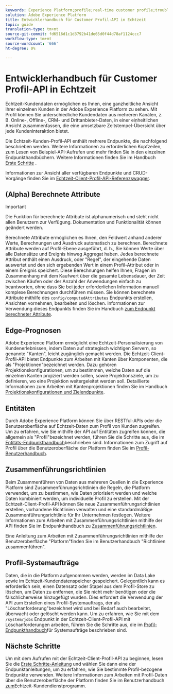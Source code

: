 ```yaml
---
keywords: Experience Platform;profile;real-time customer profile;troubleshooting;API
solution: Adobe Experience Platform
title: Entwicklerhandbuch für Customer Profil-API in Echtzeit
topic: guide
translation-type: tm+mt
source-git-commit: fd6516d1c1d3792b41de65d0f44d78af1124ccc7
workflow-type: tm+mt
source-wordcount: '666'
ht-degree: 0%

---
```



# Entwicklerhandbuch für Customer Profil-API in Echtzeit

Echtzeit-Kundendaten ermöglichen es Ihnen, eine ganzheitliche Ansicht Ihrer einzelnen Kunden in der Adobe Experience Platform zu sehen. Mit Profil können Sie unterschiedliche Kundendaten aus mehreren Kanälen, z. B. Online-, Offline-, CRM- und Drittanbieter-Daten, in einer einheitlichen Ansicht zusammenfassen, die eine umsetzbare Zeitstempel-Übersicht über jede Kundeninteraktion bietet.

Die Echtzeit-Kunden-Profil-API enthält mehrere Endpunkte, die nachfolgend beschrieben werden. Weitere Informationen zu erforderlichen Kopfzeilen, zum Lesen von Beispiel-API-Aufrufen und mehr finden Sie in den einzelnen Endpunkthandbüchern. Weitere Informationen finden Sie im Handbuch [Erste Schritte](getting-started.md) .

Informationen zur Ansicht aller verfügbaren Endpunkte und CRUD-Vorgänge finden Sie im [Echtzeit-Client-Profil-API-Referenzswagger](https://www.adobe.io/apis/experienceplatform/home/api-reference.html#!acpdr/swagger-specs/real-time-customer-profile.yaml).

## (Alpha) Berechnete Attribute

>[!IMPORTANT]
>Die Funktion für berechnete Attribute ist alphanumerisch und steht nicht allen Benutzern zur Verfügung. Dokumentation und Funktionalität können geändert werden.

Berechnete Attribute ermöglichen es Ihnen, den Feldwert anhand anderer Werte, Berechnungen und Ausdruck automatisch zu berechnen. Berechnete Attribute werden auf Profil-Ebene ausgeführt, d. h., Sie können Werte über alle Datensätze und Ereignis hinweg Aggregat haben. Jedes berechnete Attribut enthält einen Ausdruck, oder &quot;Regel&quot;, der eingehende Daten auswertet und den sich ergebenden Wert in einem Profil-Attribut oder in einem Ereignis speichert. Diese Berechnungen helfen Ihnen, Fragen im Zusammenhang mit dem Kaufwert über die gesamte Lebensdauer, der Zeit zwischen Käufen oder der Anzahl der Anwendungen einfach zu beantworten, ohne dass Sie bei jeder erforderlichen Information manuell komplexe Berechnungen durchführen müssen. Sie können berechnete Attribute mithilfe des `config/computedAttributes` Endpunkts erstellen, Ansichten vornehmen, bearbeiten und löschen. Informationen zur Verwendung dieses Endpunkts finden Sie im Handbuch [zum Endpunkt berechneter Attribute](computed-attributes.md).

## Edge-Prognosen

Adobe Experience Platform ermöglicht eine Echtzeit-Personalisierung von Kundenerlebnissen, indem Daten auf strategisch wichtigen Servern, so genannte &quot;Kanten&quot;, leicht zugänglich gemacht werden. Die Echtzeit-Client-Profil-API bietet Endpunkte zum Arbeiten mit Kanten über Komponenten, die als &quot;Projektionen&quot;bezeichnet werden. Dazu gehören Projektionskonfigurationen, um zu bestimmen, welche Daten auf die einzelnen Kanten projiziert werden sollen, sowie Projektionsziele, um zu definieren, wo eine Projektion weitergeleitet werden soll. Detaillierte Informationen zum Arbeiten mit Kantenprojektionen finden Sie im Handbuch [Projektionskonfigurationen und Zielendpunkte](edge-projections.md).

## Entitäten

Durch Adobe Experience Platform können Sie über RESTful-APIs oder die Benutzeroberfläche auf Echtzeit-Daten zum Profil von Kunden zugreifen. Um zu erfahren, wie Sie mithilfe der API auf Entitäten zugreifen können, die allgemein als &quot;Profil&quot;bezeichnet werden, führen Sie die Schritte aus, die im [Entitäts-Endpunkthandbuch](entities.md)beschrieben sind. Informationen zum Zugriff auf Profil über die Benutzeroberfläche der Platform finden Sie im [Profil-Benutzerhandbuch](../ui/user-guide.md).

## Zusammenführungsrichtlinien

Beim Zusammenführen von Daten aus mehreren Quellen in die Experience Platform sind Zusammenführungsrichtlinien die Regeln, die Platform verwendet, um zu bestimmen, wie Daten priorisiert werden und welche Daten kombiniert werden, um individuelle Profil zu erstellen. Mit der Echtzeit-Client-Profil-API können Sie neue Zusammenführungsrichtlinien erstellen, vorhandene Richtlinien verwalten und eine standardmäßige Zusammenführungsrichtlinie für Ihr Unternehmen festlegen. Weitere Informationen zum Arbeiten mit Zusammenführungsrichtlinien mithilfe der API finden Sie im Endpunkthandbuch zu [Zusammenführungsrichtlinien](merge-policies.md).

Eine Anleitung zum Arbeiten mit Zusammenführungsrichtlinien mithilfe der Benutzeroberfläche &quot;Platform&quot;finden Sie im Benutzerhandbuch [](../ui/merge-policies.md)&quot;Richtlinien zusammenführen&quot;.

## Profil-Systemaufträge

Daten, die in die Platform aufgenommen werden, werden im Data Lake sowie im Echtzeit-Kundendatenspeicher gespeichert. Gelegentlich kann es erforderlich sein, einen Datensatz oder Stapel aus dem Profil-Store zu löschen, um Daten zu entfernen, die Sie nicht mehr benötigen oder die fälschlicherweise hinzugefügt wurden. Dies erfordert die Verwendung der API zum Erstellen eines Profil-Systemauftrags, der als &quot;Löschanforderung&quot;bezeichnet wird und bei Bedarf auch bearbeitet, überwacht oder gelöscht werden kann. Um zu erfahren, wie Sie mit dem `/system/jobs` Endpunkt in der Echtzeit-Client-Profil-API mit Löschanforderungen arbeiten, führen Sie die Schritte aus, die im [Profil-Endpunkthandbuch](profile-system-jobs.md)für Systemaufträge beschrieben sind.

## Nächste Schritte

Um mit dem Aufrufen mit der Echtzeit-Client-Profil-API zu beginnen, lesen Sie die [Erste Schritte-Anleitung](getting-started.md) und wählen Sie dann eine der Endpunktanleitungen, um zu erfahren, wie Sie bestimmte Profil-bezogene Endpunkte verwenden. Weitere Informationen zum Arbeiten mit Profil-Daten über die Benutzeroberfläche der Platform finden Sie im Benutzerhandbuch [zum](../ui/user-guide.md)Echtzeit-Kundendienstprogramm.